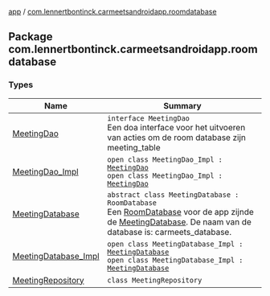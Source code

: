 [app](../index.md) / [com.lennertbontinck.carmeetsandroidapp.roomdatabase](./index.md)

## Package com.lennertbontinck.carmeetsandroidapp.roomdatabase

### Types

| Name | Summary |
|---|---|
| [MeetingDao](-meeting-dao/index.md) | `interface MeetingDao`<br>Een doa interface voor het uitvoeren van acties om de room database zijn meeting_table |
| [MeetingDao_Impl](-meeting-dao_-impl/index.md) | `open class MeetingDao_Impl : `[`MeetingDao`](-meeting-dao/index.md)<br>`open class MeetingDao_Impl : `[`MeetingDao`](-meeting-dao/index.md) |
| [MeetingDatabase](-meeting-database/index.md) | `abstract class MeetingDatabase : RoomDatabase`<br>Een [RoomDatabase](#) voor de app zijnde de [MeetingDatabase](-meeting-database/index.md). De naam van de database is: carmeets_database. |
| [MeetingDatabase_Impl](-meeting-database_-impl/index.md) | `open class MeetingDatabase_Impl : `[`MeetingDatabase`](-meeting-database/index.md)<br>`open class MeetingDatabase_Impl : `[`MeetingDatabase`](-meeting-database/index.md) |
| [MeetingRepository](-meeting-repository/index.md) | `class MeetingRepository` |
